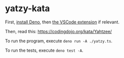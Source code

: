 # yatzy-kata

First, [install Deno](https://docs.deno.com/runtime/manual/getting_started/installation), then [the VSCode extension](https://marketplace.visualstudio.com/items?itemName=denoland.vscode-deno) if relevant.

Then, read this: https://codingdojo.org/kata/Yahtzee/

To run the program, execute `deno run -A ./yatzy.ts`.

To run the tests, execute `deno test -A`.
